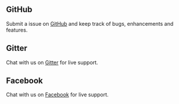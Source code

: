 GitHub
------

Submit a issue on [GitHub](https://github.com/redaxmedia/redaxscript/issues) and keep track of bugs, enhancements and features.


Gitter
------

Chat with us on [Gitter](https://gitter.im/redaxmedia/redaxscript) for live support.


Facebook
--------

Chat with us on [Facebook](https://m.me/redaxscript) for live support.